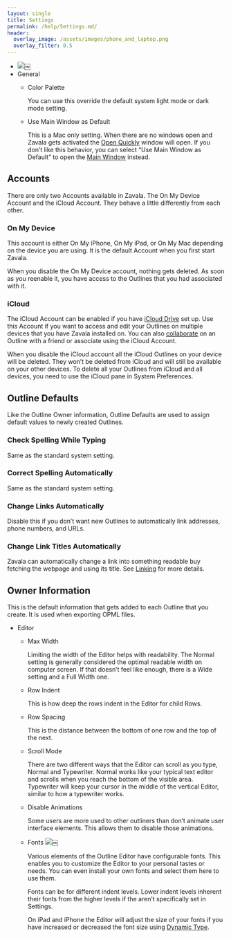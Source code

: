 ```yaml
---
layout: single
title: Settings
permalink: /help/Settings.md/
header:
  overlay_image: /assets/images/phone_and_laptop.png
  overlay_filter: 0.5
---
```



* ![](/assets/images/help/57043C37-8162-48A2-80A0-6E76C099972D.png)￼
* General
	* Color Palette

	  You can use this override the default system light mode or dark mode setting.


	* Use Main Window as Default

	  This is a Mac only setting. When there are no windows open and Zavala gets activated the [Open Quickly](Open_Quickly.md) window will open. If you don’t like this behavior, you can select “Use Main Window as Default” to open the [Main Window](Main_Window.md) instead.



## Accounts

There are only two Accounts available in Zavala. The On My Device Account and the iCloud Account. They behave a little differently from each other.

### On My Device

This account is either On My iPhone, On My iPad, or On My Mac depending on the device you are using. It is the default Account when you first start Zavala.

When you disable the On My Device account, nothing gets deleted. As soon as you reenable it, you have access to the Outlines that you had associated with it.

### iCloud

The iCloud Account can be enabled if you have [iCloud Drive](https://support.apple.com/en-us/HT204025) set up. Use this Account if you want to access and edit your Outlines on multiple devices that you have Zavala installed on. You can also [collaborate](Collaborating_on_an_Outline.md) on an Outline with a friend or associate using the iCloud Account.

When you disable the iCloud account all the iCloud Outlines on your device will be deleted. They won’t be deleted from iCloud and will still be available on your other devices. To delete all your Outlines from iCloud and all devices, you need to use the iCloud pane in System Preferences.

## Outline Defaults

Like the Outline Owner information, Outline Defaults are used to assign default values to newly created Outlines.

### Check Spelling While Typing

Same as the standard system setting.

### Correct Spelling Automatically

Same as the standard system setting.

### Change Links Automatically

Disable this if you don’t want new Outlines to automatically link addresses, phone numbers, and URLs.

### Change Link Titles Automatically

Zavala can automatically change a link into something readable buy fetching the webpage and using its title. See [Linking](Linking.md) for more details.

## Owner Information

This is the default information that gets added to each Outline that you create. It is used when exporting OPML files.

* Editor
	* Max Width

	  Limiting the width of the Editor helps with readability. The Normal setting is generally considered the optimal readable width on computer screen. If that doesn’t feel like enough, there is a Wide setting and a Full Width one. 


	* Row Indent

	  This is how deep the rows indent in the Editor for child Rows.


	* Row Spacing

	  This is the distance between the bottom of one row and the top of the next.


	* Scroll Mode

	  There are two different ways that the Editor can scroll as you type, Normal and Typewriter. Normal works like your typical text editor and scrolls when you reach the bottom of the visible area. Typewriter will keep your cursor in the middle of the vertical Editor, similar to how a typewriter works.


	* Disable Animations

	  Some users are more used to other outliners than don’t animate user interface elements. This allows them to disable those animations.


	* Fonts
![](/assets/images/help/1478E827-B8B9-4415-8E06-31676BFAC95F.png)￼

	  Various elements of the Outline Editor have configurable fonts. This enables you to customize the Editor to your personal tastes or needs. You can even install your own fonts and select them here to use them.

	  Fonts can be for different indent levels. Lower indent levels inherent their fonts from the higher levels if the aren’t specifically set in Settings.

	  On iPad and iPhone the Editor will adjust the size of your fonts if you have increased or decreased the font size using [Dynamic Type](https://support.apple.com/en-us/HT202828).

